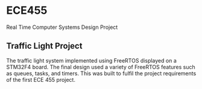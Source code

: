 # ECE455
Real Time Computer Systems Design Project

## Traffic Light Project
The traffic light system implemented using FreeRTOS displayed on a STM32F4 board. The final design used a variety of FreeRTOS features such as queues, tasks, and timers. This was built to fulfil the project requirements of the first ECE 455 project. 
